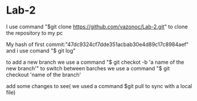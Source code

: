 # Lab-2

I use command "$git clone https://github.com/vazonoc/Lab-2.git" to clone the repository to my pc

My hash of first commit:"47dc9324cf7dde351acbab30e4d89c17c8984aef" and i use comand "$ git log"

to add a new branch we use a command "$ git checkot -b 'a name of the new branch'" to switch between barches we use a command "$ git checkout 'name of the branch'

add some changes to see( we used a command $git pull to sync with a local file)

